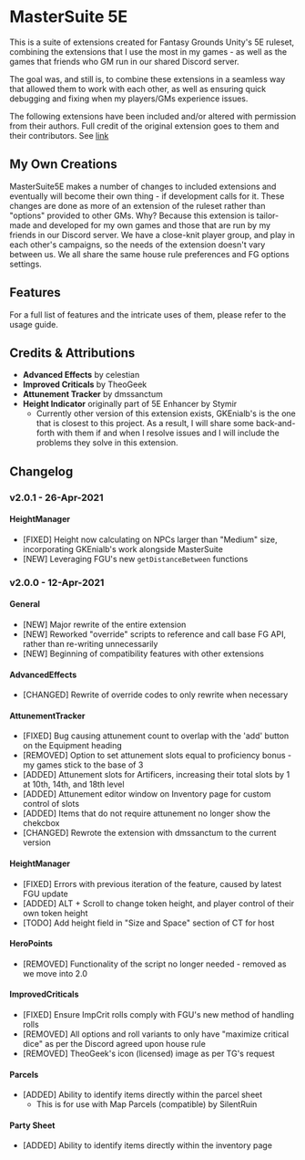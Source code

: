 # MasterSuite 5E
This is a suite of extensions created for Fantasy Grounds Unity's 5E ruleset, combining the extensions that I use the most in my games - as well as the games that friends who GM run in our shared Discord server.

The goal was, and still is, to combine these extensions in a seamless way that allowed them to work with each other, as well as ensuring quick debugging and fixing when my players/GMs experience issues.

The following extensions have been included and/or altered with permission from their authors. Full credit of the original extension goes to them and their contributors. See [link](#Credits--Attributions)

## My Own Creations
MasterSuite5E makes a number of changes to included extensions and eventually will become their own thing - if development calls for it. These changes are done as more of an extension of the ruleset rather than "options" provided to other GMs. Why? Because this extension is tailor-made and developed for my own games and those that are run by my friends in our Discord server. We have a close-knit player group, and play in each other's campaigns, so the needs of the extension doesn't vary between us. We all share the same house rule preferences and FG options settings.

## Features
For a full list of features and the intricate uses of them, please refer to the usage guide.

## Credits & Attributions
* **Advanced Effects** by celestian
* **Improved Criticals** by TheoGeek
* **Attunement Tracker** by dmssanctum
* **Height Indicator** originally part of 5E Enhancer by Stymir
	* Currently other version of this extension exists, GKEnialb's is the one that is closest to this project. As a result, I will share some back-and-forth with them if and when I resolve issues and I will include the problems they solve in this extension.

## Changelog
### v2.0.1 - 26-Apr-2021
#### HeightManager
* [FIXED] Height now calculating on NPCs larger than "Medium" size, incorporating GKEnialb's work alongside MasterSuite
* [NEW] Leveraging FGU's new `getDistanceBetween` functions

### v2.0.0 - 12-Apr-2021
#### General
* [NEW] Major rewrite of the entire extension
* [NEW] Reworked "override" scripts to reference and call base FG API, rather than re-writing unnecessarily
* [NEW] Beginning of compatibility features with other extensions
#### AdvancedEffects
* [CHANGED] Rewrite of override codes to only rewrite when necessary
#### AttunementTracker
* [FIXED] Bug causing attunement count to overlap with the 'add' button on the Equipment heading
* [REMOVED] Option to set attunement slots equal to proficiency bonus - my games stick to the base of 3
* [ADDED] Attunement slots for Artificers, increasing their total slots by 1 at 10th, 14th, and 18th level
* [ADDED] Attunement editor window on Inventory page for custom control of slots
* [ADDED] Items that do not require attunement no longer show the chekcbox
* [CHANGED] Rewrote the extension with dmssanctum to the current version
#### HeightManager
* [FIXED] Errors with previous iteration of the feature, caused by latest FGU update
* [ADDED] ALT + Scroll to change token height, and player control of their own token height
* [TODO] Add height field in "Size and Space" section of CT for host
#### HeroPoints
* [REMOVED] Functionality of the script no longer needed - removed as we move into 2.0
#### ImprovedCriticals
* [FIXED] Ensure ImpCrit rolls comply with FGU's new method of handling rolls
* [REMOVED] All options and roll variants to only have "maximize critical dice" as per the Discord agreed upon house rule
* [REMOVED] TheoGeek's icon (licensed) image as per TG's request
#### Parcels
* [ADDED] Ability to identify items directly within the parcel sheet
	* This is for use with Map Parcels (compatible) by SilentRuin
#### Party Sheet
* [ADDED] Ability to identify items directly within the inventory page